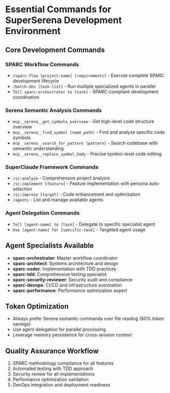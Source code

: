 # Essential Commands for SuperSerena Development Environment

## Core Development Commands

### SPARC Workflow Commands
- `/sparc-flow [project-name] [requirements]` - Execute complete SPARC development lifecycle
- `/batch-dev [task-list]` - Run multiple specialized agents in parallel
- `Tell sparc-orchestrator to [task]` - SPARC-compliant development coordination

### Serena Semantic Analysis Commands
- `mcp__serena__get_symbols_overview` - Get high-level code structure overview
- `mcp__serena__find_symbol [name_path]` - Find and analyze specific code symbols
- `mcp__serena__search_for_pattern [pattern]` - Search codebase with semantic understanding
- `mcp__serena__replace_symbol_body` - Precise symbol-level code editing

### SuperClaude Framework Commands
- `/sc:analyze` - Comprehensive project analysis
- `/sc:implement [feature]` - Feature implementation with persona auto-selection
- `/sc:improve [target]` - Code enhancement and optimization
- `/agents` - List and manage available agents

### Agent Delegation Commands
- `Tell [agent-name] to [task]` - Delegate to specific specialist agent
- `Use [agent-name] for [specific-task]` - Targeted agent usage

## Agent Specialists Available
- **sparc-orchestrator**: Master workflow coordinator
- **sparc-architect**: Systems architecture and design
- **sparc-coder**: Implementation with TDD practices
- **sparc-tdd**: Comprehensive testing specialist
- **sparc-security-reviewer**: Security audit and compliance
- **sparc-devops**: CI/CD and infrastructure automation
- **sparc-performance**: Performance optimization expert

## Token Optimization
- Always prefer Serena semantic commands over file reading (80% token savings)
- Use agent delegation for parallel processing
- Leverage memory persistence for cross-session context

## Quality Assurance Workflow
1. SPARC methodology compliance for all features
2. Automated testing with TDD approach
3. Security review for all implementations
4. Performance optimization validation
5. DevOps integration and deployment readiness
